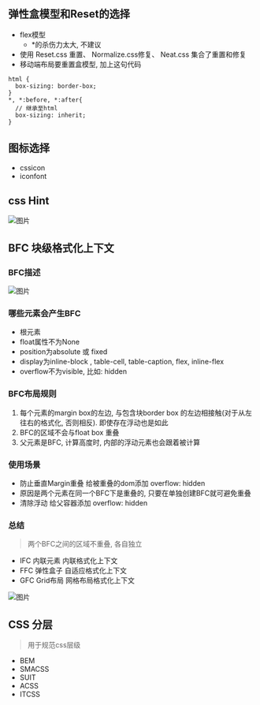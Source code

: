 ## 弹性盒模型和Reset的选择
* flex模型
    * *的杀伤力太大, 不建议
* 使用 Reset.css 重置、 Normalize.css修复、 Neat.css 集合了重置和修复
* 移动端布局要重置盒模型, 加上这句代码
```
html {
  box-sizing: border-box;
}
*, *:before, *:after{
  // 继承至html
  box-sizing: inherit;
}
```

## 图标选择
* cssicon 
* iconfont

## css Hint
![图片](https://uploader.shimo.im/f/OOPneTAmZkgFAmgy.png!thumbnail)

## BFC 块级格式化上下文
### BFC描述
![图片](https://uploader.shimo.im/f/JPJ8wZi9WNsTIzYq.png!thumbnail)

### 哪些元素会产生BFC
* 根元素
* float属性不为None
* position为absolute 或 fixed
* display为inline-block , table-cell, table-caption, flex, inline-flex
* overflow不为visible, 比如: hidden
### BFC布局规则
1. 每个元素的margin box的左边, 与包含块border box 的左边相接触(对于从左往右的格式化, 否则相反). 即使存在浮动也是如此
2. BFC的区域不会与float box 重叠
3. 父元素是BFC, 计算高度时, 内部的浮动元素也会跟着被计算
### 使用场景
*  防止垂直Margin重叠      给被重叠的dom添加 overflow: hidden 
  * 原因是两个元素在同一个BFC下是重叠的,   只要在单独创建BFC就可避免重叠
* 清除浮动                       给父容器添加 overflow: hidden


### 总结
>两个BFC之间的区域不重叠, 各自独立
* IFC    内联元素   内联格式化上下文
* FFC   弹性盒子   自适应格式化上下文
* GFC  Grid布局    网格布局格式化上下文

![图片](https://uploader.shimo.im/f/exrfxb168oAATClO.png!thumbnail)

## CSS 分层
>用于规范css层级
* BEM
* SMACSS
* SUIT
* ACSS
* ITCSS 

